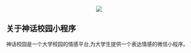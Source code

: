 <p align="center"><img src="http://image.kucaroom.com/WechatIMG217.jpeg"></p>


## 关于神话校园小程序
 神话校园是一个大学校园的情感平台,为大学生提供一个表达情感的微信小程序。
